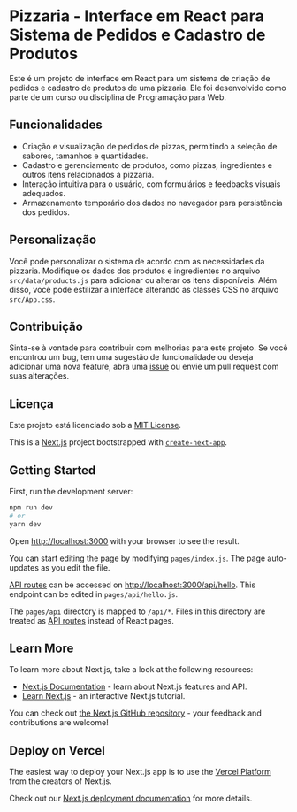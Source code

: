 # Pizzaria - Interface em React para Sistema de Pedidos e Cadastro de Produtos

Este é um projeto de interface em React para um sistema de criação de pedidos e cadastro de produtos de uma pizzaria. Ele foi desenvolvido como parte de um curso ou disciplina de Programação para Web.

## Funcionalidades

- Criação e visualização de pedidos de pizzas, permitindo a seleção de sabores, tamanhos e quantidades.
- Cadastro e gerenciamento de produtos, como pizzas, ingredientes e outros itens relacionados à pizzaria.
- Interação intuitiva para o usuário, com formulários e feedbacks visuais adequados.
- Armazenamento temporário dos dados no navegador para persistência dos pedidos.

## Personalização

Você pode personalizar o sistema de acordo com as necessidades da pizzaria. Modifique os dados dos produtos e ingredientes no arquivo `src/data/products.js` para adicionar ou alterar os itens disponíveis. Além disso, você pode estilizar a interface alterando as classes CSS no arquivo `src/App.css`.

## Contribuição

Sinta-se à vontade para contribuir com melhorias para este projeto. Se você encontrou um bug, tem uma sugestão de funcionalidade ou deseja adicionar uma nova feature, abra uma [issue](https://github.com/seu-usuario/nome-do-repositorio/issues) ou envie um pull request com suas alterações.

## Licença

Este projeto está licenciado sob a [MIT License](https://opensource.org/licenses/MIT).

This is a [Next.js](https://nextjs.org/) project bootstrapped with [`create-next-app`](https://github.com/vercel/next.js/tree/canary/packages/create-next-app).

## Getting Started

First, run the development server:

```bash
npm run dev
# or
yarn dev
```

Open [http://localhost:3000](http://localhost:3000) with your browser to see the result.

You can start editing the page by modifying `pages/index.js`. The page auto-updates as you edit the file.

[API routes](https://nextjs.org/docs/api-routes/introduction) can be accessed on [http://localhost:3000/api/hello](http://localhost:3000/api/hello). This endpoint can be edited in `pages/api/hello.js`.

The `pages/api` directory is mapped to `/api/*`. Files in this directory are treated as [API routes](https://nextjs.org/docs/api-routes/introduction) instead of React pages.

## Learn More

To learn more about Next.js, take a look at the following resources:

- [Next.js Documentation](https://nextjs.org/docs) - learn about Next.js features and API.
- [Learn Next.js](https://nextjs.org/learn) - an interactive Next.js tutorial.

You can check out [the Next.js GitHub repository](https://github.com/vercel/next.js/) - your feedback and contributions are welcome!

## Deploy on Vercel

The easiest way to deploy your Next.js app is to use the [Vercel Platform](https://vercel.com/new?utm_medium=default-template&filter=next.js&utm_source=create-next-app&utm_campaign=create-next-app-readme) from the creators of Next.js.

Check out our [Next.js deployment documentation](https://nextjs.org/docs/deployment) for more details.
